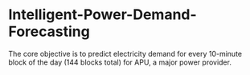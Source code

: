 # Intelligent-Power-Demand-Forecasting
The core objective is to predict electricity demand for every 10-minute block of the day (144 blocks total) for APU, a major power provider. 
